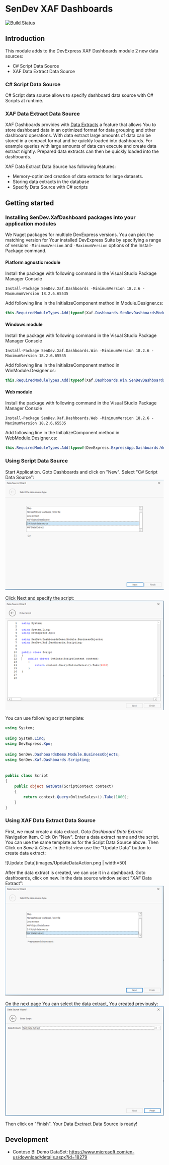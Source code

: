# SenDev XAF Dashboards
[![Build Status](https://dev.azure.com/SenDevGmbH/XafDashboards/_apis/build/status/SenDevGmbH.SenDevXafDashboards?branchName=master)](https://dev.azure.com/SenDevGmbH/XafDashboards/_build/latest?definitionId=1&branchName=master)

## Introduction
This module adds to the DevExpress XAF Dashboards module 2 new data sources:
 * C# Script Data Source
 * XAF Data Extract Data Source

### C# Script Data Source
C# Script data source allows to specify dashboard data source with C# Scripts at runtime.

### XAF Data Extract Data Source
XAF Dashboards provides with [Data Extracts](https://documentation.devexpress.com/Dashboard/115900/Creating-Dashboards/Creating-Dashboards-in-the-WinForms-Designer/Providing-Data/Extract-Data-Source) a feature that allows You to store dashboard data in an optimized format for data grouping and other dashboard operations. With data extract large amounts of data can be stored in a compact format and be quickly loaded into dashboards. For example queries with large amounts of data can execute and create data extract nightly. Prepared data extracts can then be quickly loaded into the dashboards. 

XAF Data Extract Data Source has following features:
 * Memory-optimized creation of data extracts for large datasets. 
 * Storing data extracts in the database
 * Specify Data Source with C# scripts


## Getting started
### Installing SenDev.XafDashboard packages into your application modules
We Nuget packages for multiple DevExpress versions. You can pick the matching version for Your installed DevExpress Suite by specifying a range of versions `-MinimumVersion` and `-MaximumVersion` options of the Install-Package command.

#### Platform agnostic module
Install the package with following command in the Visual Studio Package Manager Console 
```Console
Install-Package SenDev.Xaf.Dashboards -MinimumVersion 18.2.6 -MaxmumumVersion 18.2.6.65535
```

Add following line in the InitializeComponent method in Module.Designer.cs:
```C#
this.RequiredModuleTypes.Add(typeof(Xaf.Dashboards.SenDevDashboardsModule));
```

#### Windows module
Install the package with following command in the Visual Studio Package Manager Console 
```Console
Install-Package SenDev.Xaf.Dashboards.Win -MinimumVersion 18.2.6 -MaximumVersion 18.2.6.65535
```

Add following line in the InitializeComponent method in WinModule.Designer.cs:
```C#
this.RequiredModuleTypes.Add(typeof(Xaf.Dashboards.Win.SenDevDashboardsWinModule));

```

#### Web module
Install the package with following command in the Visual Studio Package Manager Console 
```Console
Install-Package SenDev.Xaf.Dashboards.Web -MinimumVersion 18.2.6 -MaximumVersion 18.2.6.65535
```

Add following line in the InitializeComponent method in WebModule.Designer.cs:
```C#
this.RequiredModuleTypes.Add(typeof(DevExpress.ExpressApp.Dashboards.Web.DashboardsAspNetModule));
```

### Using Script Data Source
Start Application. Goto Dashboards and click on "New". Select "C# Script Data Source":
![Select C# Script Data Source](images/SelectCSScriptDataSource.png)

Click Next and specify the script:
![Specify Script](images/SpecifyScript.png)

You can use following script template:

```C#
using System;

using System.Linq;
using DevExpress.Xpo;	

using SenDev.DashboardsDemo.Module.BusinessObjects;
using SenDev.Xaf.Dashboards.Scripting;		


public class Script
{
    public object GetData(ScriptContext context)
    {
        return context.Query<OnlineSales>().Take(1000);
    }
}


```

### Using XAF Data Extract Data Source

First, we must create a data extract. Goto _Dashboard Data Extract_ Navigation Item. Click On "New". Enter a data extract name and the script. You can use the same template as for the Script Data Source above. Then Click on _Save & Close_. In the list view use the "Update Data" button to create data extract: 

![Update Data](images/UpdateDataAction.png | width=50)

After the data extract is created, we can use it in a dashboard. Goto dashboards, click on new. 
In the data source window select "XAF Data Extract":
![XAF Data Extract](images/SelectXAFDataExtract.png)

On the next page You can select the data extract, You created previously:
![XAF Data Extract](images/SelectDataExtract.png)

Then click on "Finish". Your Data Exctract Data Source is ready!



## Development

* Contoso BI Demo DataSet: https://www.microsoft.com/en-us/download/details.aspx?id=18279